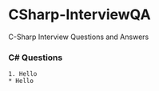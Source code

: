 # CSharp-InterviewQA
C-Sharp Interview Questions and Answers
### C# Questions
```
1. Hello
* Hello
```
